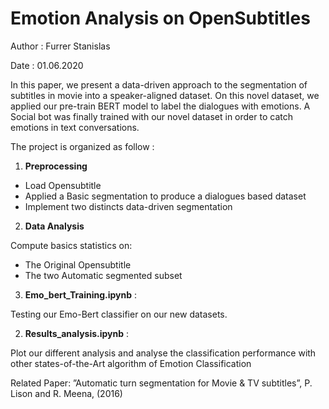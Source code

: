 # Emotion Analysis on OpenSubtitles

Author : Furrer Stanislas

Date : 01.06.2020

In this paper, we present a data-driven approach to the segmentation of subtitles in movie into a speaker-aligned dataset. On this novel dataset, we applied our pre-train BERT model to label the dialogues with emotions. A Social bot was finally trained with our novel dataset in order to catch emotions in text conversations.

The project is organized as follow : 

1. **Preprocessing**
* Load Opensubtitle
* Applied a Basic segmentation to produce a dialogues based dataset 
* Implement two distincts data-driven segmentation

2. **Data Analysis**

Compute basics statistics on:
* The Original Opensubtitle
* The two Automatic segmented subset

3. **Emo_bert_Training.ipynb**  :

Testing our Emo-Bert classifier on our new datasets.

2. **Results_analysis.ipynb** : 

Plot our different analysis and analyse the classification performance with other states-of-the-Art algorithm of Emotion Classification

Related Paper:
”Automatic turn segmentation for Movie & TV subtitles”, P. Lison and R. Meena, (2016)





